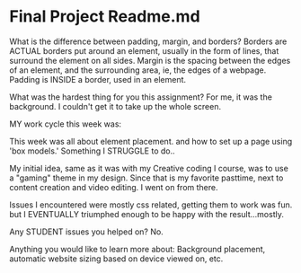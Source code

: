 # Final Project Readme.md

What is the difference between padding, margin, and borders?  Borders are ACTUAL borders put around an element, usually in the form of lines, that surround the element on all sides. Margin is the spacing between the edges of an element, and the surrounding area, ie, the edges of a webpage. Padding is INSIDE a border, used in an element.

What was the hardest thing for you this assignment? For me, it was the background. I couldn't get it to take up the whole screen. 

MY work cycle this week was:

This week was all about element placement. and how to set up a page using 'box models.' Something I STRUGGLE to do..

My initial idea, same as it was with my Creative coding I course, was to use a "gaming" theme in my design. Since that is my favorite pasttime, next to content creation and video editing. I went on from there.

Issues I encountered were mostly css related, getting them to work was fun. but I EVENTUALLY triumphed enough to be happy with the result...mostly.

Any STUDENT issues you helped on? No.

Anything you would like to learn more about: Background placement, automatic website sizing based on device viewed on, etc.
